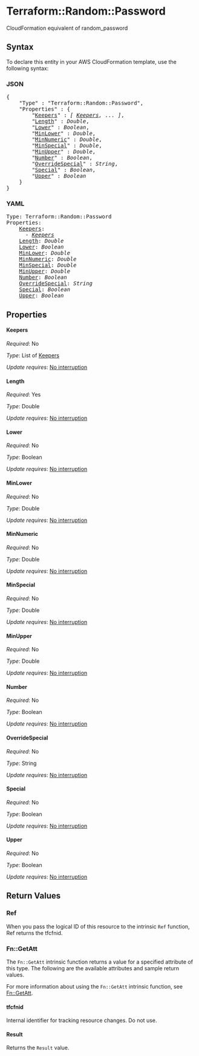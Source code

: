 # Terraform::Random::Password

CloudFormation equivalent of random_password

## Syntax

To declare this entity in your AWS CloudFormation template, use the following syntax:

### JSON

<pre>
{
    "Type" : "Terraform::Random::Password",
    "Properties" : {
        "<a href="#keepers" title="Keepers">Keepers</a>" : <i>[ <a href="keepers.md">Keepers</a>, ... ]</i>,
        "<a href="#length" title="Length">Length</a>" : <i>Double</i>,
        "<a href="#lower" title="Lower">Lower</a>" : <i>Boolean</i>,
        "<a href="#minlower" title="MinLower">MinLower</a>" : <i>Double</i>,
        "<a href="#minnumeric" title="MinNumeric">MinNumeric</a>" : <i>Double</i>,
        "<a href="#minspecial" title="MinSpecial">MinSpecial</a>" : <i>Double</i>,
        "<a href="#minupper" title="MinUpper">MinUpper</a>" : <i>Double</i>,
        "<a href="#number" title="Number">Number</a>" : <i>Boolean</i>,
        "<a href="#overridespecial" title="OverrideSpecial">OverrideSpecial</a>" : <i>String</i>,
        "<a href="#special" title="Special">Special</a>" : <i>Boolean</i>,
        "<a href="#upper" title="Upper">Upper</a>" : <i>Boolean</i>
    }
}
</pre>

### YAML

<pre>
Type: Terraform::Random::Password
Properties:
    <a href="#keepers" title="Keepers">Keepers</a>: <i>
      - <a href="keepers.md">Keepers</a></i>
    <a href="#length" title="Length">Length</a>: <i>Double</i>
    <a href="#lower" title="Lower">Lower</a>: <i>Boolean</i>
    <a href="#minlower" title="MinLower">MinLower</a>: <i>Double</i>
    <a href="#minnumeric" title="MinNumeric">MinNumeric</a>: <i>Double</i>
    <a href="#minspecial" title="MinSpecial">MinSpecial</a>: <i>Double</i>
    <a href="#minupper" title="MinUpper">MinUpper</a>: <i>Double</i>
    <a href="#number" title="Number">Number</a>: <i>Boolean</i>
    <a href="#overridespecial" title="OverrideSpecial">OverrideSpecial</a>: <i>String</i>
    <a href="#special" title="Special">Special</a>: <i>Boolean</i>
    <a href="#upper" title="Upper">Upper</a>: <i>Boolean</i>
</pre>

## Properties

#### Keepers

_Required_: No

_Type_: List of <a href="keepers.md">Keepers</a>

_Update requires_: [No interruption](https://docs.aws.amazon.com/AWSCloudFormation/latest/UserGuide/using-cfn-updating-stacks-update-behaviors.html#update-no-interrupt)

#### Length

_Required_: Yes

_Type_: Double

_Update requires_: [No interruption](https://docs.aws.amazon.com/AWSCloudFormation/latest/UserGuide/using-cfn-updating-stacks-update-behaviors.html#update-no-interrupt)

#### Lower

_Required_: No

_Type_: Boolean

_Update requires_: [No interruption](https://docs.aws.amazon.com/AWSCloudFormation/latest/UserGuide/using-cfn-updating-stacks-update-behaviors.html#update-no-interrupt)

#### MinLower

_Required_: No

_Type_: Double

_Update requires_: [No interruption](https://docs.aws.amazon.com/AWSCloudFormation/latest/UserGuide/using-cfn-updating-stacks-update-behaviors.html#update-no-interrupt)

#### MinNumeric

_Required_: No

_Type_: Double

_Update requires_: [No interruption](https://docs.aws.amazon.com/AWSCloudFormation/latest/UserGuide/using-cfn-updating-stacks-update-behaviors.html#update-no-interrupt)

#### MinSpecial

_Required_: No

_Type_: Double

_Update requires_: [No interruption](https://docs.aws.amazon.com/AWSCloudFormation/latest/UserGuide/using-cfn-updating-stacks-update-behaviors.html#update-no-interrupt)

#### MinUpper

_Required_: No

_Type_: Double

_Update requires_: [No interruption](https://docs.aws.amazon.com/AWSCloudFormation/latest/UserGuide/using-cfn-updating-stacks-update-behaviors.html#update-no-interrupt)

#### Number

_Required_: No

_Type_: Boolean

_Update requires_: [No interruption](https://docs.aws.amazon.com/AWSCloudFormation/latest/UserGuide/using-cfn-updating-stacks-update-behaviors.html#update-no-interrupt)

#### OverrideSpecial

_Required_: No

_Type_: String

_Update requires_: [No interruption](https://docs.aws.amazon.com/AWSCloudFormation/latest/UserGuide/using-cfn-updating-stacks-update-behaviors.html#update-no-interrupt)

#### Special

_Required_: No

_Type_: Boolean

_Update requires_: [No interruption](https://docs.aws.amazon.com/AWSCloudFormation/latest/UserGuide/using-cfn-updating-stacks-update-behaviors.html#update-no-interrupt)

#### Upper

_Required_: No

_Type_: Boolean

_Update requires_: [No interruption](https://docs.aws.amazon.com/AWSCloudFormation/latest/UserGuide/using-cfn-updating-stacks-update-behaviors.html#update-no-interrupt)

## Return Values

### Ref

When you pass the logical ID of this resource to the intrinsic `Ref` function, Ref returns the tfcfnid.

### Fn::GetAtt

The `Fn::GetAtt` intrinsic function returns a value for a specified attribute of this type. The following are the available attributes and sample return values.

For more information about using the `Fn::GetAtt` intrinsic function, see [Fn::GetAtt](https://docs.aws.amazon.com/AWSCloudFormation/latest/UserGuide/intrinsic-function-reference-getatt.html).

#### tfcfnid

Internal identifier for tracking resource changes. Do not use.

#### Result

Returns the <code>Result</code> value.

